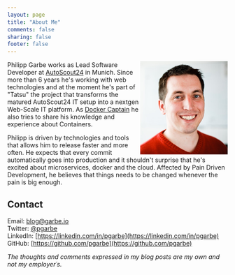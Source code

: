 ```yaml
---
layout: page
title: "About Me"
comments: false
sharing: false
footer: false
---
```


<img src="/assets/philipp.jpg" alt="Philipp Garbe" style="float: right; width: 200px;"/>

Philipp Garbe works as Lead Software Developer at [AutoScout24](https://www.autoscout24.de) in Munich. Since more than 6 years he's working with web technologies and at the moment he's part of "Tatsu" the project that transforms the matured AutoScout24 IT setup into a nextgen Web-Scale IT platform. As [Docker Captain](https://www.docker.com/community/docker-captains) he also tries to share his knowledge and experience about Containers.

Philipp is driven by technologies and tools that allows him to release faster and more often. He expects that every commit automatically goes into production and it shouldn't surprise that he's excited about microservices, docker and the cloud. Affected by Pain Driven Development, he believes that things needs to be changed whenever the pain is big enough.

## Contact
Email: [blog@garbe.io](mailto:blog@garbe.io)  
Twitter: [@pgarbe](https://twitter.com/pgarbe)  
LinkedIn: [https://linkedin.com/in/pgarbe](https://linkedin.com/in/pgarbe)  
GitHub: [https://github.com/pgarbe](https://github.com/pgarbe)  


*The thoughts and comments expressed in my blog posts are my own and not my employer´s.*
